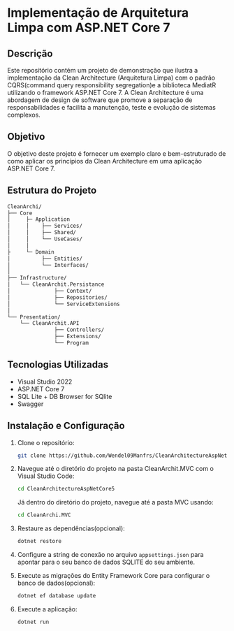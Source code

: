 # Implementação de Arquitetura Limpa com ASP.NET Core 7

## Descrição

Este repositório contém um projeto de demonstração que ilustra a implementação da Clean Architecture (Arquitetura Limpa) com o padrão CQRS(command query responsibility segregation)e a biblioteca MediatR utilizando o framework ASP.NET Core 7. A Clean Architecture é uma abordagem de design de software que promove a separação de responsabilidades e facilita a manutenção, teste e evolução de sistemas complexos.

## Objetivo

O objetivo deste projeto é fornecer um exemplo claro e bem-estruturado de como aplicar os princípios da Clean Architecture em uma aplicação ASP.NET Core 7. 

## Estrutura do Projeto
```bash
CleanArchi/
├── Core
│     ├─ Application
│     │    ├── Services/
│     │    ├── Shared/
│     │    └── UseCases/
│     │
├     └─ Domain
│          ├── Entities/
│          └── Interfaces/
│
├── Infrastructure/
│   └── CleanArchit.Persistance
│              ├── Context/
│              ├── Repositories/
│              └── ServiceExtensions
│
└── Presentation/
    └── CleanArchit.API
               ├── Controllers/
               ├── Extensions/
               └── Program

 ```

## Tecnologias Utilizadas

- Visual Studio 2022
- ASP.NET Core 7
- SQL Lite + DB Browser for SQlite
- Swagger

## Instalação e Configuração

1. Clone o repositório:
    ```bash
    git clone https://github.com/Wendel09Manfrs/CleanArchitectureAspNetCore7.git
    ```

2. Navegue até o diretório do projeto na pasta CleanArchit.MVC com o Visual Studio Code:
    ```bash
    cd CleanArchitectureAspNetCore5
    ```
    Já dentro do diretório do projeto, navegue até a pasta MVC usando:
      ```bash
    cd CleanArchi.MVC
    ```

3. Restaure as dependências(opcional):
    ```bash
    dotnet restore
    ```

4. Configure a string de conexão no arquivo `appsettings.json` para apontar para o seu banco de dados SQLITE do seu ambiente.

5. Execute as migrações do Entity Framework Core para configurar o banco de dados(opcional):
    ```bash
    dotnet ef database update
    ```

6. Execute a aplicação:
    ```bash
    dotnet run
    ```

